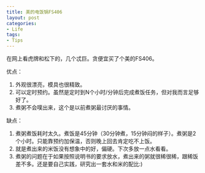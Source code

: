 ```yaml
---
title: 美的电饭锅FS406
layout: post
categories:
- Life
tags:
- Tips
---
```


在网上看虎牌和松下的，几个忒巨。贪便宜买了个美的FS406。 

优点：
 
1. 外观很漂亮，模具也很精致。 
2. 可以定时预约。虽然是定时到N个小时/分钟后完成煮饭任务，但对我而言足够好了。 
3. 煮粥不会噗出来，这个是以前煮粥最讨厌的事情。 

缺点：

1. 煮粥煮饭耗时太久。煮饭是45分钟（30分钟煮，15分钟闷的样子）。煮粥是2个小时。只能靠预约加保温，否则晚上回去肯定吃不上饭。 
2. 就是煮出来的米饭没有想象中的好，偏硬。下次多放一点水看看。 
3. 煮粥的问题在于如果按照说明书的要求放水，煮出来的粥就很稀很稀，跟稀饭差不多。还是要自己实践，研究出一套水和米的配比:)
